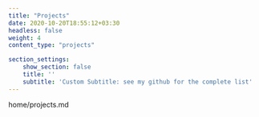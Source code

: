 ```yaml
---
title: "Projects"
date: 2020-10-20T18:55:12+03:30
headless: false
weight: 4
content_type: "projects"

section_settings:
    show_section: false
    title: ''
    subtitle: 'Custom Subtitle: see my github for the complete list'
---
```


home/projects.md